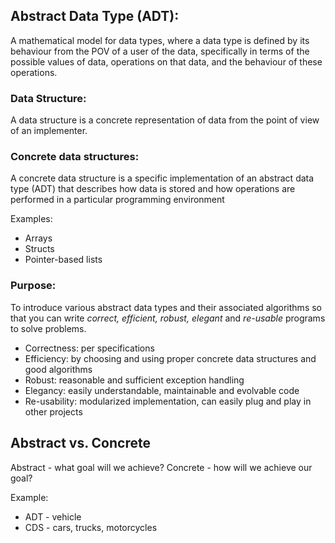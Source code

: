 ## Abstract Data Type (ADT): 
A mathematical model for data types, where a data type is defined by its behaviour from the POV of a user of the data, specifically in terms of the possible values of data, operations on that data, and the behaviour of these operations. 

### Data Structure:  
A data structure is a concrete representation of data from the point of view of an implementer.
### Concrete data structures: 
A concrete data structure is a specific implementation of an abstract data type (ADT) that describes how data is stored and how operations are performed in a particular programming environment

Examples:
* Arrays
* Structs
* Pointer-based lists
### Purpose: 
To introduce various abstract data types and their associated algorithms so that you can write _correct, efficient, robust, elegant_ and _re-usable_ programs to solve problems.
* Correctness: per specifications
* Efficiency: by choosing and using proper concrete data structures and good algorithms
* Robust: reasonable and sufficient exception handling
* Elegancy: easily understandable, maintainable and evolvable code
* Re-usability: modularized implementation, can easily plug and play in other projects

## Abstract vs. Concrete
Abstract - what goal will we achieve?
Concrete - how will we achieve our goal?

Example: 
* ADT - vehicle
* CDS - cars, trucks, motorcycles